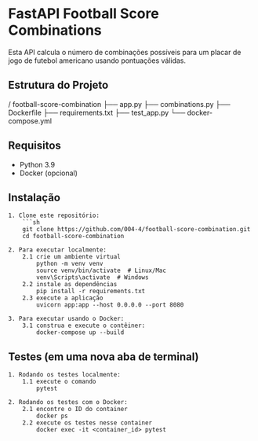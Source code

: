 # FastAPI Football Score Combinations
Esta API calcula o número de combinações possíveis para um placar de jogo de futebol americano usando pontuações válidas.

## Estrutura do Projeto
/ football-score-combination
    ├── app.py
    ├── combinations.py
    ├── Dockerfile
    ├── requirements.txt
    ├── test_app.py
    └── docker-compose.yml

## Requisitos

- Python 3.9
- Docker (opcional)

## Instalação

    1. Clone este repositório:
        ```sh
        git clone https://github.com/004-4/football-score-combination.git
        cd football-score-combination

    2. Para executar localmente:
        2.1 crie um ambiente virtual 
            python -m venv venv
            source venv/bin/activate  # Linux/Mac
            venv\Scripts\activate  # Windows
        2.2 instale as dependências
            pip install -r requirements.txt
        2.3 execute a aplicação
            uvicorn app:app --host 0.0.0.0 --port 8080

    3. Para executar usando o Docker:
        3.1 construa e execute o contêiner:
            docker-compose up --build

## Testes (em uma nova aba de terminal)

    1. Rodando os testes localmente:
        1.1 execute o comando 
            pytest

    2. Rodando os testes com o Docker:
        2.1 encontre o ID do container
            docker ps
        2.2 execute os testes nesse container
            docker exec -it <container_id> pytest       

